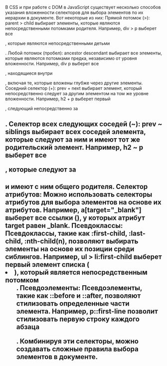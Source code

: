 В CSS и при работе с DOM в JavaScript существует несколько способов указания вложенности селекторов для выбора элементов по их иерархии в документе. Вот некоторые из них:
Прямой потомок (>):
parent > child выбирает элементы, которые являются непосредственными потомками родителя. Например, div > p выберет все <p>, которые являются непосредственными детьми <div>.
Любой потомок (пробел):
ancestor descendant выбирает все элементы, которые являются потомками предка, независимо от уровня вложенности. Например, div p выберет все <p>, находящиеся внутри <div>, включая те, которые вложены глубже через другие элементы.
Соседний селектор (+):
prev + next выбирает элемент, который непосредственно следует за другим элементом на том же уровне вложенности. Например, h2 + p выберет первый <p>, следующий непосредственно за <h2>.
Селектор всех следующих соседей (~):
prev ~ siblings выбирает всех соседей элемента, которые следуют за ним и имеют тот же родительский элемент. Например, h2 ~ p выберет все <p>, которые следуют за <h2> и имеют с ним общего родителя.
Селектор атрибутов:
Можно использовать селекторы атрибутов для выбора элементов на основе их атрибутов. Например, a[target="_blank"] выберет все ссылки (<a>), у которых атрибут target равен \_blank.
Псевдоклассы:
Псевдоклассы, такие как :first-child, :last-child, :nth-child(n), позволяют выбирать элементы на основе их позиции среди сиблингов. Например, ul > li:first-child выберет первый элемент списка (<li>), который является непосредственным потомком <ul>.
Псевдоэлементы:
Псевдоэлементы, такие как ::before и ::after, позволяют стилизовать определенные части элемента. Например, p::first-line позволит стилизовать первую строку каждого абзаца <p>.
Комбинируя эти селекторы, можно создавать сложные правила выбора элементов в документе.
